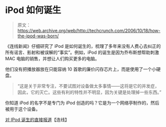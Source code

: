 # iPod 如何诞生

> 原文：<https://web.archive.org/web/http://techcrunch.com/2006/10/18/how-the-ipod-was-born/>

《连线新闻》仔细研究了 iPod 是如何诞生的，梳理了多年来没有人费心去纠正的所有谣言、影射和被误解的“事实”。例如，iPod 的诞生是因为乔布斯想帮助刺激 MAC 电脑的销售，并想让人们购买更多的电脑。

他们没有把播放器放在只能容纳 10 首歌的廉价闪存芯片上，而是使用了一个小硬盘。

> “这是关于非常专注，不要试图对设备做太多事情——这将是它的并发症，因此，它的灭亡。这些有利的特性并不明显，因为关键是处理掉一些东西。”

你知道 iPod 的名字不是专门为 iPod 创造的吗？它是为一个网络亭制作的，然后被用于这个设备。

[对 IPod 诞生的直接报道](https://web.archive.org/web/20210226172740/http://www.wired.com/news/columns/cultofmac/0,71956-0.html?tw=rss.index)【连线】